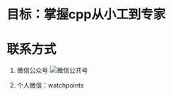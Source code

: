 # 目标：掌握cpp从小工到专家

# 联系方式

1. 微信公众号
![微信公共号](https://github.com/user-attachments/assets/e9cf54f8-7155-4340-8c01-d26c3f7ea95f)


2. 个人微信：watchpoints





